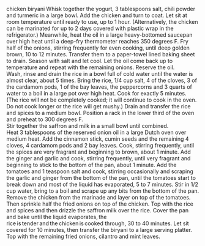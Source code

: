 chicken biryani
Whisk together the yogurt, 3 tablespoons salt, chili powder and turmeric in a large bowl. Add the chicken and turn to coat. Let sit at room temperature until ready to use, up to 1 hour. (Alternatively, the chicken can be marinated for up to 2 days covered with plastic wrap in the refrigerator.)
Meanwhile, heat the oil in a large heavy-bottomed saucepan over high heat until a deep-fry thermometer reaches 350 degrees F. Fry half of the onions, stirring frequently for even cooking, until deep golden brown, 10 to 12 minutes. Transfer them to a paper-towel lined baking sheet to drain. Season with salt and let cool. Let the oil come back up to temperature and repeat with the remaining onions. Reserve the oil.  
Wash, rinse and drain the rice in a bowl full of cold water until the water is almost clear, about 5 times. Bring the rice, 1/4 cup salt, 4 of the cloves, 3 of the cardamom pods, 1 of the bay leaves, the peppercorns and 3 quarts of water to a boil in a large pot over high heat. Cook for exactly 5 minutes. (The rice will not be completely cooked; it will continue to cook in the oven. Do not cook longer or the rice will get mushy.) Drain and transfer the rice and spices to a medium bowl. 
Position a rack in the lower third of the oven and preheat to 300 degrees F.  
Stir together the saffron and milk in a small bowl until combined.  
Heat 3 tablespoons of the reserved onion oil in a large Dutch oven over medium heat. Add the cinnamon stick, cumin seeds and the remaining 4 cloves, 4 cardamom pods and 2 bay leaves. Cook, stirring frequently, until the spices are very fragrant and beginning to brown, about 1 minute. Add the ginger and garlic and cook, stirring frequently, until very fragrant and beginning to stick to the bottom of the pan, about 1 minute. Add the tomatoes and 1 teaspoon salt and cook, stirring occasionally and scraping the garlic and ginger from the bottom of the pan, until the tomatoes start to break down and most of the liquid has evaporated, 5 to 7 minutes. Stir in 1/2 cup water, bring to a boil and scrape up any bits from the bottom of the pan.  
Remove the chicken from the marinade and layer on top of the tomatoes. Then sprinkle half the fried onions on top of the chicken. Top with the rice and spices and then drizzle the saffron milk over the rice. Cover the pan and bake until the liquid evaporates, the rice is tender and the chicken is cooked through, 30 to 40 minutes. 
Let sit covered for 10 minutes, then transfer the biryani to a large serving platter. Top with the remaining fried onions, cilantro and mint leaves.  